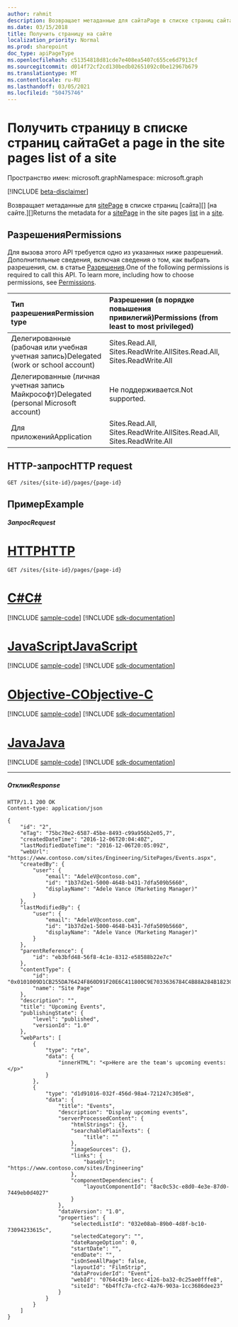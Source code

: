 ```yaml
---
author: rahmit
description: Возвращает метаданные для сайтаPage в списке страниц сайта.
ms.date: 03/15/2018
title: Получить страницу на сайте
localization_priority: Normal
ms.prod: sharepoint
doc_type: apiPageType
ms.openlocfilehash: c51354818d81cde7e408ea5407c655ce6d7913cf
ms.sourcegitcommit: d014f72cf2cd130bedb02651092c0be12967b679
ms.translationtype: MT
ms.contentlocale: ru-RU
ms.lasthandoff: 03/05/2021
ms.locfileid: "50475746"
---
```

# <a name="get-a-page-in-the-site-pages-list-of-a-site"></a><span data-ttu-id="81d0d-103">Получить страницу в списке страниц сайта</span><span class="sxs-lookup"><span data-stu-id="81d0d-103">Get a page in the site pages list of a site</span></span>

<span data-ttu-id="81d0d-104">Пространство имен: microsoft.graph</span><span class="sxs-lookup"><span data-stu-id="81d0d-104">Namespace: microsoft.graph</span></span>

[!INCLUDE [beta-disclaimer](../../includes/beta-disclaimer.md)]

<span data-ttu-id="81d0d-105">Возвращает метаданные для [sitePage][] в списке страниц [сайта][] [на сайте.][]</span><span class="sxs-lookup"><span data-stu-id="81d0d-105">Returns the metadata for a [sitePage][] in the site pages [list][] in a [site][].</span></span>

[sitePage]: ../resources/sitepage.md
[list]: ../resources/list.md
[site]: ../resources/site.md

## <a name="permissions"></a><span data-ttu-id="81d0d-109">Разрешения</span><span class="sxs-lookup"><span data-stu-id="81d0d-109">Permissions</span></span>

<span data-ttu-id="81d0d-p101">Для вызова этого API требуется одно из указанных ниже разрешений. Дополнительные сведения, включая сведения о том, как выбрать разрешения, см. в статье [Разрешения](/graph/permissions-reference).</span><span class="sxs-lookup"><span data-stu-id="81d0d-p101">One of the following permissions is required to call this API. To learn more, including how to choose permissions, see [Permissions](/graph/permissions-reference).</span></span>

|<span data-ttu-id="81d0d-112">Тип разрешения</span><span class="sxs-lookup"><span data-stu-id="81d0d-112">Permission type</span></span>      | <span data-ttu-id="81d0d-113">Разрешения (в порядке повышения привилегий)</span><span class="sxs-lookup"><span data-stu-id="81d0d-113">Permissions (from least to most privileged)</span></span>              |
|:--------------------|:---------------------------------------------------------|
|<span data-ttu-id="81d0d-114">Делегированные (рабочая или учебная учетная запись)</span><span class="sxs-lookup"><span data-stu-id="81d0d-114">Delegated (work or school account)</span></span> | <span data-ttu-id="81d0d-115">Sites.Read.All, Sites.ReadWrite.All</span><span class="sxs-lookup"><span data-stu-id="81d0d-115">Sites.Read.All, Sites.ReadWrite.All</span></span>    |
|<span data-ttu-id="81d0d-116">Делегированные (личная учетная запись Майкрософт)</span><span class="sxs-lookup"><span data-stu-id="81d0d-116">Delegated (personal Microsoft account)</span></span> | <span data-ttu-id="81d0d-117">Не поддерживается.</span><span class="sxs-lookup"><span data-stu-id="81d0d-117">Not supported.</span></span>    |
|<span data-ttu-id="81d0d-118">Для приложений</span><span class="sxs-lookup"><span data-stu-id="81d0d-118">Application</span></span> | <span data-ttu-id="81d0d-119">Sites.Read.All, Sites.ReadWrite.All</span><span class="sxs-lookup"><span data-stu-id="81d0d-119">Sites.Read.All, Sites.ReadWrite.All</span></span> |

## <a name="http-request"></a><span data-ttu-id="81d0d-120">HTTP-запрос</span><span class="sxs-lookup"><span data-stu-id="81d0d-120">HTTP request</span></span>

```http
GET /sites/{site-id}/pages/{page-id}
```

## <a name="example"></a><span data-ttu-id="81d0d-121">Пример</span><span class="sxs-lookup"><span data-stu-id="81d0d-121">Example</span></span>

##### <a name="request"></a><span data-ttu-id="81d0d-122">Запрос</span><span class="sxs-lookup"><span data-stu-id="81d0d-122">Request</span></span>


# <a name="http"></a>[<span data-ttu-id="81d0d-123">HTTP</span><span class="sxs-lookup"><span data-stu-id="81d0d-123">HTTP</span></span>](#tab/http)
<!-- { "blockType": "request", "name": "get-page", "scopes": "sites.read.all", "tags": "service.sharepoint" } -->

```msgraph-interactive
GET /sites/{site-id}/pages/{page-id}
```
# <a name="c"></a>[<span data-ttu-id="81d0d-124">C#</span><span class="sxs-lookup"><span data-stu-id="81d0d-124">C#</span></span>](#tab/csharp)
[!INCLUDE [sample-code](../includes/snippets/csharp/get-page-csharp-snippets.md)]
[!INCLUDE [sdk-documentation](../includes/snippets/snippets-sdk-documentation-link.md)]

# <a name="javascript"></a>[<span data-ttu-id="81d0d-125">JavaScript</span><span class="sxs-lookup"><span data-stu-id="81d0d-125">JavaScript</span></span>](#tab/javascript)
[!INCLUDE [sample-code](../includes/snippets/javascript/get-page-javascript-snippets.md)]
[!INCLUDE [sdk-documentation](../includes/snippets/snippets-sdk-documentation-link.md)]

# <a name="objective-c"></a>[<span data-ttu-id="81d0d-126">Objective-C</span><span class="sxs-lookup"><span data-stu-id="81d0d-126">Objective-C</span></span>](#tab/objc)
[!INCLUDE [sample-code](../includes/snippets/objc/get-page-objc-snippets.md)]
[!INCLUDE [sdk-documentation](../includes/snippets/snippets-sdk-documentation-link.md)]

# <a name="java"></a>[<span data-ttu-id="81d0d-127">Java</span><span class="sxs-lookup"><span data-stu-id="81d0d-127">Java</span></span>](#tab/java)
[!INCLUDE [sample-code](../includes/snippets/java/get-page-java-snippets.md)]
[!INCLUDE [sdk-documentation](../includes/snippets/snippets-sdk-documentation-link.md)]

---


##### <a name="response"></a><span data-ttu-id="81d0d-128">Отклик</span><span class="sxs-lookup"><span data-stu-id="81d0d-128">Response</span></span>

<!-- { "blockType": "response", "@odata.type": "microsoft.graph.sitePage", "truncated": true } -->

```http
HTTP/1.1 200 OK
Content-type: application/json

{
    "id": "2",
    "eTag": "75bc70e2-6587-45be-8493-c99a956b2e05,7",
    "createdDateTime": "2016-12-06T20:04:40Z",
    "lastModifiedDateTime": "2016-12-06T20:05:09Z",
    "webUrl": "https://www.contoso.com/sites/Engineering/SitePages/Events.aspx",
    "createdBy": {
        "user": {
            "email": "AdeleV@contoso.com",
            "id": "1b37d2e1-5000-4648-b431-7dfa509b5660",
            "displayName": "Adele Vance (Marketing Manager)"
        }
    },
    "lastModifiedBy": {
        "user": {
            "email": "AdeleV@contoso.com",
            "id": "1b37d2e1-5000-4648-b431-7dfa509b5660",
            "displayName": "Adele Vance (Marketing Manager)"
        }
    },
    "parentReference": {
        "id": "eb3bfd48-56f8-4c1e-8312-e58588b22e7c"
    },
    "contentType": {
        "id": "0x0101009D1CB255DA76424F860D91F20E6C411800C9E7033636784C4B88A284B1823C45FD",
        "name": "Site Page"
    },
    "description": "",
    "title": "Upcoming Events",
    "publishingState": {
        "level": "published",
        "versionId": "1.0"
    },
    "webParts": [
        {
            "type": "rte",
            "data": {
                "innerHTML": "<p>Here are the team's upcoming events:</p>"
            }
        },
        {
            "type": "d1d91016-032f-456d-98a4-721247c305e8",
            "data": {
                "title": "Events",
                "description": "Display upcoming events",
                "serverProcessedContent": {
                    "htmlStrings": {},
                    "searchablePlainTexts": {
                        "title": ""
                    },
                    "imageSources": {},
                    "links": {
                        "baseUrl": "https://www.contoso.com/sites/Engineering"
                    },
                    "componentDependencies": {
                        "layoutComponentId": "8ac0c53c-e8d0-4e3e-87d0-7449eb0d4027"
                    }
                },
                "dataVersion": "1.0",
                "properties": {
                    "selectedListId": "032e08ab-89b0-4d8f-bc10-73094233615c",
                    "selectedCategory": "",
                    "dateRangeOption": 0,
                    "startDate": "",
                    "endDate": "",
                    "isOnSeeAllPage": false,
                    "layoutId": "FilmStrip",
                    "dataProviderId": "Event",
                    "webId": "0764c419-1ecc-4126-ba32-0c25ae0fffe8",
                    "siteId": "6b4ffc7a-cfc2-4a76-903a-1cc3686dee23"
                }
            }
        }
    ]
}
```

<!--
{
  "type": "#page.annotation",
  "description": "Get a page in a site",
  "keywords": "",
  "section": "documentation",
  "tocPath": "Pages/Enumerate",
  "suppressions": [
  ]
}
-->


